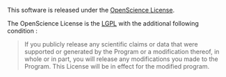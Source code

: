 This software is released under the  [OpenScience License](http://fabien.benureau.com/openscience.html).

The OpenScience License is the [LGPL](http://www.gnu.org/licenses/lgpl.html) with the additional following condition :

> If you publicly release any scientific claims or data that were supported or generated by the Program or a modification thereof, in whole or in part, you will release any modifications you made to the Program. This License will be in effect for the modified program.